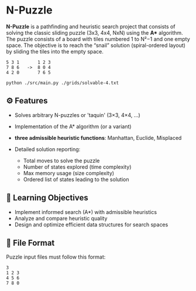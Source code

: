 # N-Puzzle

**N-Puzzle** is a pathfinding and heuristic search project that consists of solving the classic sliding puzzle (3x3, 4x4, NxN) using the **A\*** algorithm.
The puzzle consists of a board with tiles numbered 1 to N²−1 and one empty space. The objective is to reach the “snail” solution (spiral-ordered layout) by sliding the tiles into the empty space.

```
5 3 1		1 2 3
7 8 6	->	8 0 4
4 2 0		7 6 5
```

```
python ./src/main.py ./grids/solvable-4.txt
```

## ⚙️ Features
- Solves arbitrary N-puzzles or 'taquin' (3×3, 4×4, ...)

- Implementation of the A\* algorithm (or a variant)
- **three admissible heuristic functions**: Manhattan, Euclide, Misplaced
- Detailed solution reporting:
  - Total moves to solve the puzzle
  - Number of states explored (time complexity)
  - Max memory usage (size complexity)
  - Ordered list of states leading to the solution

## 🧠 Learning Objectives
- Implement informed search (A\*) with admissible heuristics
- Analyze and compare heuristic quality
- Design and optimize efficient data structures for search spaces

## 📁 File Format
Puzzle input files must follow this format:
```text
3
1 2 3
4 5 6
7 8 0
